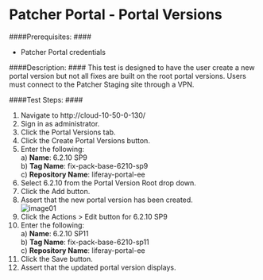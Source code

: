 Patcher Portal - Portal Versions
================================

####Prerequisites: ####

* Patcher Portal credentials

####Description: ####
This test is designed to have the user create a new portal version but not all fixes are built on the root portal versions. Users must connect to the Patcher Staging site through a VPN.

####Test Steps: ####
1. Navigate to http://cloud-10-50-0-130/
1. Sign in as administrator.
1. Click the Portal Versions tab.
1. Click the Create Portal Versions button.
1. Enter the following:    
	a) **Name**: 	6.2.10 SP9    
	b) **Tag Name**:	fix-pack-base-6210-sp9    
	c) **Repository Name**:	liferay-portal-ee
1. Select 6.2.10 from the Portal Version Root drop down.
1. Click the Add button.
1. Assert that the new portal version has been created.    
![image01](https://github.com/liferay/liferay-qa-ee/raw/master/patcher-portal/images/portal-version01.png)
1. Click the Actions > Edit button for 6.2.10 SP9
1. Enter the following:    
	a) **Name**: 	6.2.10 SP11    
	b) **Tag Name**:	fix-pack-base-6210-sp11    
	c) **Repository Name**:	liferay-portal-ee
1. Click the Save button.
1. Assert that the updated portal version displays.
